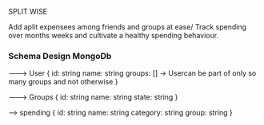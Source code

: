 SPLIT WISE

Add aplit expensees among friends and groups at ease/ Track spending over months weeks and cultivate a healthy spending behaviour.


### Schema Design MongoDb

--->  User
{
    id: string
    name: string
    groups: [] -> Usercan be part of only so many groups and not otherwise
}

---> Groups
{
    id: string
    name: string
    state: string
}

--> spending
{
    id: string
    name: string
    category: string
    group: string
}


